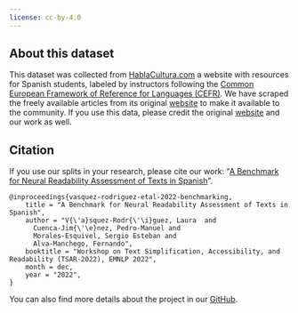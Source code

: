 ```yaml
---
license: cc-by-4.0
---
```

## About this dataset

This dataset was collected from [HablaCultura.com](https://hablacultura.com/) a website with resources for Spanish students, labeled by instructors following the [Common European Framework of Reference for Languages (CEFR)](https://www.coe.int/en/web/common-european-framework-reference-languages). We have scraped the freely available articles from its original [website](https://hablacultura.com/) to make it available to the community. If you use this data, please credit the original [website](https://hablacultura.com/) and our work as well.

## Citation 

If you use our splits in your research, please cite our work: "[A Benchmark for Neural Readability Assessment of Texts in Spanish](https://drive.google.com/file/d/1KdwvqrjX8MWYRDGBKeHmiR1NCzDcVizo/view?usp=share_link)". 
```
@inproceedings{vasquez-rodriguez-etal-2022-benchmarking,
    title = "A Benchmark for Neural Readability Assessment of Texts in Spanish",
    author = "V{\'a}squez-Rodr{\'\i}guez, Laura  and
      Cuenca-Jim{\'\e}nez, Pedro-Manuel and
      Morales-Esquivel, Sergio Esteban and
      Alva-Manchego, Fernando",
    booktitle = "Workshop on Text Simplification, Accessibility, and Readability (TSAR-2022), EMNLP 2022",
    month = dec,
    year = "2022",
}
```

You can also find more details about the project in our [GitHub](https://github.com/lmvasque/readability-es-benchmark).